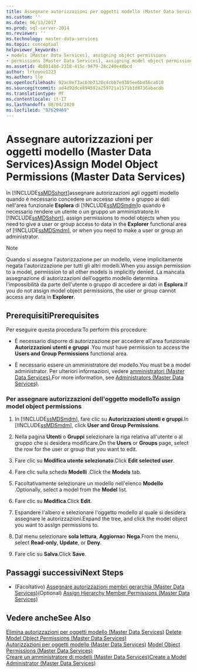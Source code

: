 ```yaml
---
title: Assegnare autorizzazioni per oggetti modello (Master Data Services) | Microsoft Docs
ms.custom: ''
ms.date: 06/13/2017
ms.prod: sql-server-2014
ms.reviewer: ''
ms.technology: master-data-services
ms.topic: conceptual
helpviewer_keywords:
- models [Master Data Services], assigning object permissions
- permissions [Master Data Services], assigning model object permissions
ms.assetid: 4b80148d-2318-415c-9479-28c240e48bcd
author: lrtoyou1223
ms.author: lle
ms.openlocfilehash: 92ac8ef3ac63b7128c4cbb7e9305ee6bd56ca010
ms.sourcegitcommit: ad4d92dce894592a259721a1571b1d8736abacdb
ms.translationtype: MT
ms.contentlocale: it-IT
ms.lasthandoff: 08/04/2020
ms.locfileid: "87629469"
---
```

# <a name="assign-model-object-permissions-master-data-services"></a><span data-ttu-id="c7834-102">Assegnare autorizzazioni per oggetti modello (Master Data Services)</span><span class="sxs-lookup"><span data-stu-id="c7834-102">Assign Model Object Permissions (Master Data Services)</span></span>
  <span data-ttu-id="c7834-103">In [!INCLUDE[ssMDSshort](../includes/ssmdsshort-md.md)]assegnare autorizzazioni agli oggetti modello quando è necessario concedere un accesso utente o gruppo ai dati nell'area funzionale **Esplora** di [!INCLUDE[ssMDSmdm](../includes/ssmdsmdm-md.md)]o quando è necessario rendere un utente o un gruppo un amministratore.</span><span class="sxs-lookup"><span data-stu-id="c7834-103">In [!INCLUDE[ssMDSshort](../includes/ssmdsshort-md.md)], assign permissions to model objects when you need to give a user or group access to data in the **Explorer** functional area of [!INCLUDE[ssMDSmdm](../includes/ssmdsmdm-md.md)], or when you need to make a user or group an administrator.</span></span>  
  
> [!NOTE]  
>  <span data-ttu-id="c7834-104">Quando si assegna l'autorizzazione per un modello, viene implicitamente negata l'autorizzazione per tutti gli altri modelli.</span><span class="sxs-lookup"><span data-stu-id="c7834-104">When you assign permission to a model, permission to all other models is implicitly denied.</span></span> <span data-ttu-id="c7834-105">La mancata assegnazione di autorizzazioni dell'oggetto modello determina l'impossibilità da parte dell'utente o gruppo di accedere ai dati in **Esplora**.</span><span class="sxs-lookup"><span data-stu-id="c7834-105">If you do not assign model object permissions, the user or group cannot access any data in **Explorer**.</span></span>  
  
## <a name="prerequisites"></a><span data-ttu-id="c7834-106">Prerequisiti</span><span class="sxs-lookup"><span data-stu-id="c7834-106">Prerequisites</span></span>  
 <span data-ttu-id="c7834-107">Per eseguire questa procedura:</span><span class="sxs-lookup"><span data-stu-id="c7834-107">To perform this procedure:</span></span>  
  
-   <span data-ttu-id="c7834-108">È necessario disporre di autorizzazione per accedere all'area funzionale **Autorizzazioni utenti e gruppi** .</span><span class="sxs-lookup"><span data-stu-id="c7834-108">You must have permission to access the **Users and Group Permissions** functional area.</span></span>  
  
-   <span data-ttu-id="c7834-109">È necessario essere un amministratore del modello.</span><span class="sxs-lookup"><span data-stu-id="c7834-109">You must be a model administrator.</span></span> <span data-ttu-id="c7834-110">Per ulteriori informazioni, vedere [amministratori &#40;Master Data Services&#41;](administrators-master-data-services.md).</span><span class="sxs-lookup"><span data-stu-id="c7834-110">For more information, see [Administrators &#40;Master Data Services&#41;](administrators-master-data-services.md).</span></span>  
  
### <a name="to-assign-model-object-permissions"></a><span data-ttu-id="c7834-111">Per assegnare autorizzazioni dell'oggetto modello</span><span class="sxs-lookup"><span data-stu-id="c7834-111">To assign model object permissions</span></span>  
  
1.  <span data-ttu-id="c7834-112">In [!INCLUDE[ssMDSmdm](../includes/ssmdsmdm-md.md)], fare clic su **Autorizzazioni utenti e gruppi**.</span><span class="sxs-lookup"><span data-stu-id="c7834-112">In [!INCLUDE[ssMDSmdm](../includes/ssmdsmdm-md.md)], click **User and Group Permissions**.</span></span>  
  
2.  <span data-ttu-id="c7834-113">Nella pagina **Utenti** o **Gruppi** selezionare la riga relativa all'utente o al gruppo che si desidera modificare.</span><span class="sxs-lookup"><span data-stu-id="c7834-113">On the **Users** or **Groups** page, select the row for the user or group that you want to edit.</span></span>  
  
3.  <span data-ttu-id="c7834-114">Fare clic su **Modifica utente selezionato**.</span><span class="sxs-lookup"><span data-stu-id="c7834-114">Click **Edit selected user**.</span></span>  
  
4.  <span data-ttu-id="c7834-115">Fare clic sulla scheda **Modelli** .</span><span class="sxs-lookup"><span data-stu-id="c7834-115">Click the **Models** tab.</span></span>  
  
5.  <span data-ttu-id="c7834-116">Facoltativamente selezionare un modello nell'elenco **Modello** .</span><span class="sxs-lookup"><span data-stu-id="c7834-116">Optionally, select a model from the **Model** list.</span></span>  
  
6.  <span data-ttu-id="c7834-117">Fare clic su **Modifica**.</span><span class="sxs-lookup"><span data-stu-id="c7834-117">Click **Edit**.</span></span>  
  
7.  <span data-ttu-id="c7834-118">Espandere l'albero e selezionare l'oggetto modello al quale si desidera assegnare le autorizzazioni.</span><span class="sxs-lookup"><span data-stu-id="c7834-118">Expand the tree, and click the model object you want to assign permissions to.</span></span>  
  
8.  <span data-ttu-id="c7834-119">Dal menu selezionare **sola lettura**, **Aggiorna**o **Nega**.</span><span class="sxs-lookup"><span data-stu-id="c7834-119">From the menu, select **Read-only**, **Update**, or **Deny**.</span></span>  
  
9. <span data-ttu-id="c7834-120">Fare clic su **Salva**.</span><span class="sxs-lookup"><span data-stu-id="c7834-120">Click **Save**.</span></span>  
  
## <a name="next-steps"></a><span data-ttu-id="c7834-121">Passaggi successivi</span><span class="sxs-lookup"><span data-stu-id="c7834-121">Next Steps</span></span>  
  
-   <span data-ttu-id="c7834-122">(Facoltativo) [Assegnare autorizzazioni membri gerarchia &#40;Master Data Services&#41;](../../2014/master-data-services/assign-hierarchy-member-permissions-master-data-services.md)</span><span class="sxs-lookup"><span data-stu-id="c7834-122">(Optional) [Assign Hierarchy Member Permissions &#40;Master Data Services&#41;](../../2014/master-data-services/assign-hierarchy-member-permissions-master-data-services.md)</span></span>  
  
## <a name="see-also"></a><span data-ttu-id="c7834-123">Vedere anche</span><span class="sxs-lookup"><span data-stu-id="c7834-123">See Also</span></span>  
 <span data-ttu-id="c7834-124">[Elimina autorizzazioni per oggetti modello &#40;Master Data Services&#41;](../../2014/master-data-services/delete-model-object-permissions-master-data-services.md) </span><span class="sxs-lookup"><span data-stu-id="c7834-124">[Delete Model Object Permissions &#40;Master Data Services&#41;](../../2014/master-data-services/delete-model-object-permissions-master-data-services.md) </span></span>  
 <span data-ttu-id="c7834-125">[Autorizzazioni per oggetti modello &#40;Master Data Services&#41;](../../2014/master-data-services/model-object-permissions-master-data-services.md) </span><span class="sxs-lookup"><span data-stu-id="c7834-125">[Model Object Permissions &#40;Master Data Services&#41;](../../2014/master-data-services/model-object-permissions-master-data-services.md) </span></span>  
 [<span data-ttu-id="c7834-126">Creare un amministratore di modelli &#40;Master Data Services&#41;</span><span class="sxs-lookup"><span data-stu-id="c7834-126">Create a Model Administrator &#40;Master Data Services&#41;</span></span>](../../2014/master-data-services/create-a-model-administrator-master-data-services.md)  
  
  
